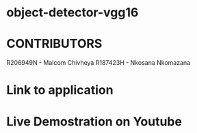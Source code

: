 # object-detector-vgg16

# CONTRIBUTORS
R206949N - Malcom Chivheya
R187423H - Nkosana Nkomazana
 
# Link to application


# Live Demostration on Youtube


